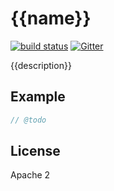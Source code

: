 # {{name}}

[![build status](https://secure.travis-ci.org/mongodb-js/{{name}}.png)](http://travis-ci.org/mongodb-js/{{name}})
[![Gitter](https://img.shields.io/badge/gitter-mongodb--js%2F{{name}}-brightgreen.svg)](https://gitter.im/mongodb-js/{{name}})

{{description}}


## Example

```javascript
// @todo
```

## License

Apache 2
